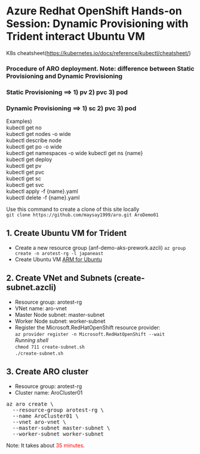 # Azure Redhat OpenShift Hands-on Session: Dynamic Provisioning with Trident interact Ubuntu VM

K8s cheatsheet(https://kubernetes.io/docs/reference/kubectl/cheatsheet/)

### **Procedure of ARO deployment.  Note: difference between Static Provisioning and Dynamic Provisioning**
### **Static Provisioning** ==> 1) pv 2) pvc 3) pod
### **Dynamic Provisioning** ==> 1) sc 2) pvc 3) pod

Examples)\
kubectl get no\
kubectl get nodes -o wide\
kubectl describe node\
kubectl get po -o wide\
kubectl get namespaces -o wide
kubectl get ns {name}\
kubectl get deploy\
kubectl get pv\
kubectl get pvc\
kubectl get sc\
kubectl get svc\
kubectl apply -f {name}.yaml\
kubectl delete -f {name}.yaml

Use this command to create a clone of this site locally\
`git clone https://github.com/maysay1999/aro.git AroDemo01`


## 1. Create Ubuntu VM for Trident
- Create a new resource group (anf-demo-aks-prework.azcli)  `az group create -n arotest-rg -l japaneast`
- Create Ubuntu VM [ARM for Ubuntu](https://github.com/maysay1999/anfdemo01/tree/main/trident)

## 2. Create VNet and Subnets (create-subnet.azcli)
- Resource group: arotest-rg
- VNet name: aro-vnet
- Master Node subnet: master-subnet
- Worker Node subnet: worker-subnet
- Register the Microsoft.RedHatOpenShift resource provider:  <br /> `az provider register -n Microsoft.RedHatOpenShift --wait`<br />
*Running shell*<br />
`chmod 711 create-subnet.sh`<br />
`./create-subnet.sh`

## 3. Create ARO cluster
- Resource group: arotest-rg
- Cluster name: AroCluster01
<pre>
az aro create \
  --resource-group arotest-rg \
  --name AroCluster01 \
  --vnet aro-vnet \
  --master-subnet master-subnet \
  --worker-subnet worker-subnet
</pre>
</p>Note: It takes about <span style="color:red">35 minutes</span>. </p>

